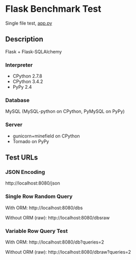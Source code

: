 # Flask Benchmark Test

Single file test, [app.py](app.py)

## Description

Flask + Flask-SQLAlchemy

### Interpreter

* CPython 2.7.8
* CPython 3.4.2
* PyPy 2.4

### Database

MySQL (MySQL-python on CPython, PyMySQL on PyPy)

### Server

* gunicorn+minefield on CPython
* Tornado on PyPy


## Test URLs
### JSON Encoding 

http://localhost:8080/json

### Single Row Random Query

With ORM:
    http://localhost:8080/dbs

Without ORM (raw):
    http://localhost:8080/dbsraw

### Variable Row Query Test 

With ORM:
    http://localhost:8080/db?queries=2

Without ORM (raw):
    http://localhost:8080/dbraw?queries=2
